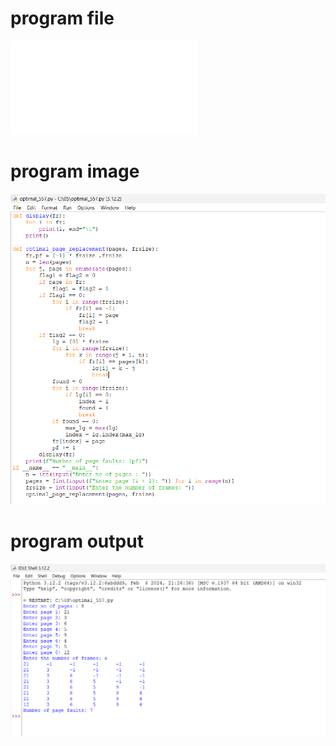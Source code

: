 # program file
![program file](optimal_557.py)

# program image
![program image](optimal_557.png)

# program output
![program output](optimal_output_557.png)
